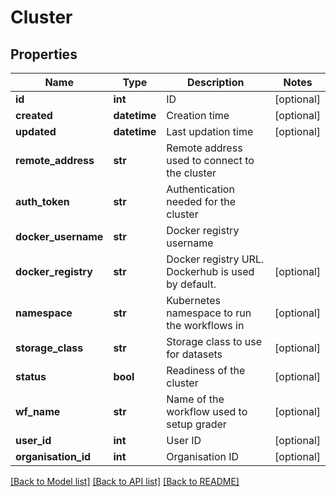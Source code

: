 # Cluster

## Properties
Name | Type | Description | Notes
------------ | ------------- | ------------- | -------------
**id** | **int** | ID | [optional] 
**created** | **datetime** | Creation time | [optional] 
**updated** | **datetime** | Last updation time | [optional] 
**remote_address** | **str** | Remote address used to connect to the cluster | 
**auth_token** | **str** | Authentication needed for the cluster | 
**docker_username** | **str** | Docker registry username | 
**docker_registry** | **str** | Docker registry URL. Dockerhub is used by default. | [optional] 
**namespace** | **str** | Kubernetes namespace to run the workflows in | [optional] 
**storage_class** | **str** | Storage class to use for datasets | [optional] 
**status** | **bool** | Readiness of the cluster | [optional] 
**wf_name** | **str** | Name of the workflow used to setup grader | [optional] 
**user_id** | **int** | User ID | [optional] 
**organisation_id** | **int** | Organisation ID | [optional] 

[[Back to Model list]](../README.md#documentation-for-models) [[Back to API list]](../README.md#documentation-for-api-endpoints) [[Back to README]](../README.md)



